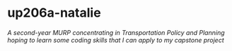 # up206a-natalie
###### A second-year MURP concentrating in Transportation Policy and Planning hoping to learn some coding skills that I can apply to my capstone project

